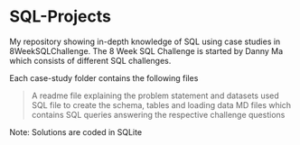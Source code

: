 # SQL-Projects
My repository showing in-depth knowledge of SQL using case studies in 8WeekSQLChallenge. 
The 8 Week SQL Challenge is started by Danny Ma which consists of different SQL challenges.

Each case-study folder contains the following files
> A readme file explaining the problem statement and datasets used
> SQL file to create the schema, tables and loading data
> MD files which contains SQL queries answering the respective challenge questions


Note:
Solutions are coded in SQLite
